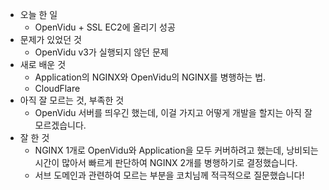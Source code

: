 - 오늘 한 일
    - OpenVidu + SSL EC2에 올리기 성공
- 문제가 있었던 것
    - OpenVidu v3가 실행되지 않던 문제
- 새로 배운 것
    - Application의 NGINX와 OpenVidu의 NGINX를 병행하는 법.
    - CloudFlare
- 아직 잘 모르는 것, 부족한 것
    - OpenVidu 서버를 띄우긴 했는데, 이걸 가지고 어떻게 개발을 할지는 아직 잘 모르겠습니다.
- 잘 한 것
    - NGINX 1개로 OpenVidu와 Application을 모두 커버하려고 했는데, 낭비되는 시간이 많아서 빠르게 판단하여 NGINX 2개를 병행하기로 결정했습니다.
    - 서브 도메인과 관련하여 모르는 부분을 코치님께 적극적으로 질문했습니다!
